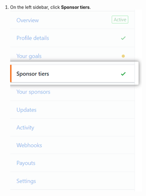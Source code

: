 1. On the left sidebar, click **Sponsor tiers**. ![Sponsor tiers tab](/assets/images/help/sponsors/sponsor-tiers-tab.png)
